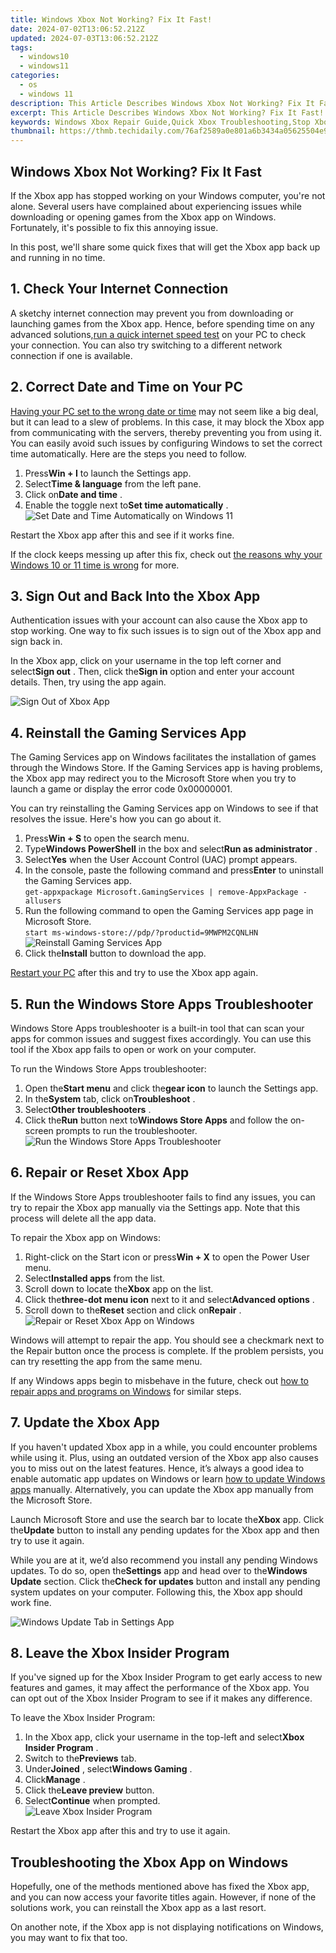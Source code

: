 ```yaml
---
title: Windows Xbox Not Working? Fix It Fast!
date: 2024-07-02T13:06:52.212Z
updated: 2024-07-03T13:06:52.212Z
tags:
  - windows10
  - windows11
categories:
  - os
  - windows 11
description: This Article Describes Windows Xbox Not Working? Fix It Fast!
excerpt: This Article Describes Windows Xbox Not Working? Fix It Fast!
keywords: Windows Xbox Repair Guide,Quick Xbox Troubleshooting,Stop Xbox Errors Instantly,Fixed Xbox No Signal Issue,Rescue Your Xbox Playtime,Fix Xbox Not Started,Rapid Xbox Recovery Steps
thumbnail: https://thmb.techidaily.com/76af2589a0e801a6b3434a05625504e9a24382860270c85ff4fd48c9e5e5afe1.png
---
```


## Windows Xbox Not Working? Fix It Fast

 If the Xbox app has stopped working on your Windows computer, you're not alone. Several users have complained about experiencing issues while downloading or opening games from the Xbox app on Windows. Fortunately, it's possible to fix this annoying issue.

 In this post, we'll share some quick fixes that will get the Xbox app back up and running in no time.

## 1\. Check Your Internet Connection

 A sketchy internet connection may prevent you from downloading or launching games from the Xbox app. Hence, before spending time on any advanced solutions,[run a quick internet speed test](https://www.makeuseof.com/best-free-websites-test-internet-speed/) on your PC to check your connection. You can also try switching to a different network connection if one is available.

## 2\. Correct Date and Time on Your PC

[Having your PC set to the wrong date or time](https://www.makeuseof.com/tag/3-reasons-windows-computer-loses-time-date/) may not seem like a big deal, but it can lead to a slew of problems. In this case, it may block the Xbox app from communicating with the servers, thereby preventing you from using it. You can easily avoid such issues by configuring Windows to set the correct time automatically. Here are the steps you need to follow.

1. Press**Win + I** to launch the Settings app.
2. Select**Time & language** from the left pane.
3. Click on**Date and time** .
4. Enable the toggle next to**Set time automatically** .  
![Set Date and Time Automatically on Windows 11](https://static1.makeuseofimages.com/wordpress/wp-content/uploads/2022/11/Set-Date-and-Time-Automatically-on-Windows-11.jpg)

Restart the Xbox app after this and see if it works fine.

 If the clock keeps messing up after this fix, check out [the reasons why your Windows 10 or 11 time is wrong](https://www.makeuseof.com/tag/3-reasons-windows-computer-loses-time-date/) for more.

## 3\. Sign Out and Back Into the Xbox App

 Authentication issues with your account can also cause the Xbox app to stop working. One way to fix such issues is to sign out of the Xbox app and sign back in.

 In the Xbox app, click on your username in the top left corner and select**Sign out** . Then, click the**Sign in** option and enter your account details. Then, try using the app again.

![Sign Out of Xbox App](https://static1.makeuseofimages.com/wordpress/wp-content/uploads/2022/11/Sign-Out-of-Xbox-App.jpg)

## 4\. Reinstall the Gaming Services App

 The Gaming Services app on Windows facilitates the installation of games through the Windows Store. If the Gaming Services app is having problems, the Xbox app may redirect you to the Microsoft Store when you try to launch a game or display the error code 0x00000001.

 You can try reinstalling the Gaming Services app on Windows to see if that resolves the issue. Here's how you can go about it.

1. Press**Win + S** to open the search menu.
2. Type**Windows PowerShell** in the box and select**Run as administrator** .
3. Select**Yes** when the User Account Control (UAC) prompt appears.
4. In the console, paste the following command and press**Enter** to uninstall the Gaming Services app.  
`get-appxpackage Microsoft.GamingServices | remove-AppxPackage -allusers`
5. Run the following command to open the Gaming Services app page in Microsoft Store.  
`start ms-windows-store://pdp/?productid=9MWPM2CQNLHN`  
![Reinstall Gaming Services App](https://static1.makeuseofimages.com/wordpress/wp-content/uploads/2022/11/Reinstall-Gaming-Services-App.jpg)
6. Click the**Install** button to download the app.

[Restart your PC](https://www.makeuseof.com/windows-restart-methods/) after this and try to use the Xbox app again.

## 5\. Run the Windows Store Apps Troubleshooter

 Windows Store Apps troubleshooter is a built-in tool that can scan your apps for common issues and suggest fixes accordingly. You can use this tool if the Xbox app fails to open or work on your computer.

To run the Windows Store Apps troubleshooter:

1. Open the**Start menu** and click the**gear icon** to launch the Settings app.
2. In the**System** tab, click on**Troubleshoot** .
3. Select**Other troubleshooters** .
4. Click the**Run** button next to**Windows Store Apps** and follow the on-screen prompts to run the troubleshooter.  
![Run the Windows Store Apps Troubleshooter](https://static1.makeuseofimages.com/wordpress/wp-content/uploads/2022/11/Run-the-Windows-Store-Apps-Troubleshooter-1.jpg)

## 6\. Repair or Reset Xbox App

 If the Windows Store Apps troubleshooter fails to find any issues, you can try to repair the Xbox app manually via the Settings app. Note that this process will delete all the app data.

To repair the Xbox app on Windows:

1. Right-click on the Start icon or press**Win + X** to open the Power User menu.
2. Select**Installed apps** from the list.
3. Scroll down to locate the**Xbox** app on the list.
4. Click the**three-dot menu icon** next to it and select**Advanced options** .
5. Scroll down to the**Reset** section and click on**Repair** .  
![Repair or Reset Xbox App on Windows](https://static1.makeuseofimages.com/wordpress/wp-content/uploads/2022/11/Repair-or-Reset-Xbox-App-on-Windows.jpg)

 Windows will attempt to repair the app. You should see a checkmark next to the Repair button once the process is complete. If the problem persists, you can try resetting the app from the same menu. ​​​​​​

 If any Windows apps begin to misbehave in the future, check out [how to repair apps and programs on Windows](https://www.makeuseof.com/windows-repair-apps-programs/) for similar steps.

## 7\. Update the Xbox App

 If you haven't updated Xbox app in a while, you could encounter problems while using it. Plus, using an outdated version of the Xbox app also causes you to miss out on the latest features. Hence, it’s always a good idea to enable automatic app updates on Windows or learn [how to update Windows apps](https://www.makeuseof.com/update-apps-windows-11/) manually. Alternatively, you can update the Xbox app manually from the Microsoft Store.

 Launch Microsoft Store and use the search bar to locate the**Xbox** app. Click the**Update** button to install any pending updates for the Xbox app and then try to use it again.

 While you are at it, we’d also recommend you install any pending Windows updates. To do so, open the**Settings** app and head over to the**Windows Update** section. Click the**Check for updates** button and install any pending system updates on your computer. Following this, the Xbox app should work fine.

![Windows Update Tab in Settings App](https://static1.makeuseofimages.com/wordpress/wp-content/uploads/2022/08/Check-for-Updates-Windows.jpg)

## 8\. Leave the Xbox Insider Program

 If you've signed up for the Xbox Insider Program to get early access to new features and games, it may affect the performance of the Xbox app. You can opt out of the Xbox Insider Program to see if it makes any difference.

To leave the Xbox Insider Program:

1. In the Xbox app, click your username in the top-left and select**Xbox Insider Program** .
2. Switch to the**Previews** tab.
3. Under**Joined** , select**Windows Gaming** .
4. Click**Manage** .
5. Click the**Leave preview** button.
6. Select**Continue** when prompted.  
![Leave Xbox Insider Program](https://static1.makeuseofimages.com/wordpress/wp-content/uploads/2022/11/Leave-Xbox-Insider-Program.jpg)

Restart the Xbox app after this and try to use it again.

## Troubleshooting the Xbox App on Windows

 Hopefully, one of the methods mentioned above has fixed the Xbox app, and you can now access your favorite titles again. However, if none of the solutions work, you can reinstall the Xbox app as a last resort.

 On another note, if the Xbox app is not displaying notifications on Windows, you may want to fix that too.


<ins class="adsbygoogle"
     style="display:block"
     data-ad-format="autorelaxed"
     data-ad-client="ca-pub-7571918770474297"
     data-ad-slot="1223367746"></ins>



<ins class="adsbygoogle"
     style="display:block"
     data-ad-client="ca-pub-7571918770474297"
     data-ad-slot="8358498916"
     data-ad-format="auto"
     data-full-width-responsive="true"></ins>


